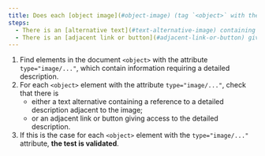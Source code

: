 ```yaml
---
title: Does each [object image](#object-image) (tag `<object>` with the attribute `type="image/..."`) [information-conveying](#image-conveying-information), which requires a [detailed description](#description-image-size), meet one of these conditions?
steps:
  - There is an [alternative text](#text-alternative-image) containing a reference to a [detailed description](#detailed-description-image) adjacent to the image.
  - There is an [adjacent link or button](#adjacent-link-or-button) giving access to the [detailed description](#detailed-description-image).
---
```


1. Find elements in the document `<object>` with the attribute `type="image/..."`, which contain information requiring a detailed description.
2. For each `<object>` element with the attribute `type="image/..."`, check that there is
   - either a text alternative containing a reference to a detailed description adjacent to the image;
   - or an adjacent link or button giving access to the detailed description.
3. If this is the case for each `<object>` element with the `type="image/..."` attribute, **the test is validated**.
